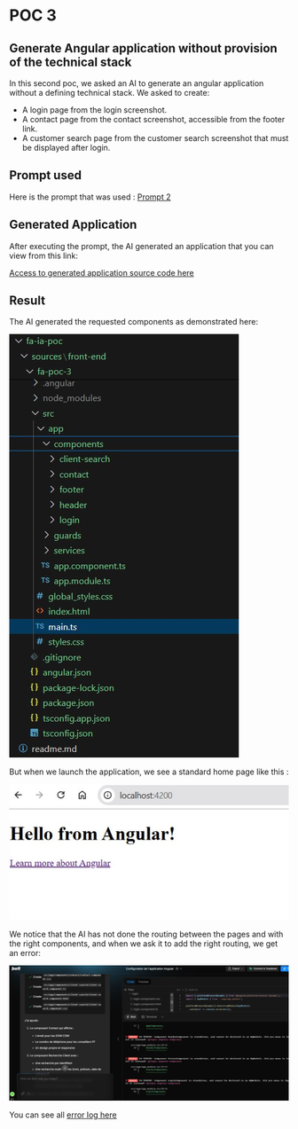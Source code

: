 # POC 3
## Generate Angular application without provision of the technical stack
In this second poc, we asked an AI to generate an angular application without a defining technical stack.
We asked to create:
* A login page from the login screenshot.
* A contact page from the contact screenshot, accessible from the footer link.
* A customer search page from the customer search screenshot that must be displayed after login.
## Prompt used
Here is the prompt that was used : [Prompt 2](https://github.com/jpdacunha/fa-ia-poc/blob/main/prompts/Prompt-poc-3.txt)
## Generated Application
After executing the prompt, the AI generated an application that you can view from this link:

[Access to generated application source code here ](https://github.com/jpdacunha/fa-ia-poc/tree/main/sources/front-end/fa-poc-3)

## Result
The AI generated the requested components as demonstrated here:

![Screenshot poc 3](/images/poc-3/generated-app.JPG "generated code")

But when we launch the application, we see a standard home page like this :

![Screenshot poc 3](/images/poc-3/preview.JPG "generated code")

We notice that the AI has not done the routing between the pages and with the right components, and when we ask it to add the right routing, we get an error:

![Screenshot poc 3](/images/poc-3/bolt-view.JPG "generated code")

You can see all [error log here](https://github.com/jpdacunha/fa-ia-poc/blob/main/logs/poc-3/error.txt) 
